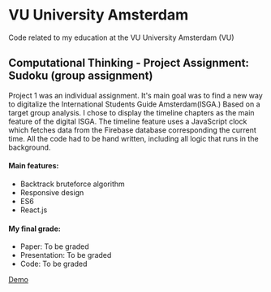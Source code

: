 # VU University Amsterdam
Code related to my education at the VU University Amsterdam (VU)

## Computational Thinking - Project Assignment: Sudoku (group assignment)
Project 1 was an individual assignment. It's main goal was to find a new way to digitalize the International Students Guide Amsterdam(ISGA.) Based on a target group analysis. I chose to display the timeline chapters as the main feature of the digital ISGA. The timeline feature uses a JavaScript clock which fetches data from the Firebase database corresponding the current time. All the code had to be hand written, including all logic that runs in the background.

#### Main features:
* Backtrack bruteforce algorithm
* Responsive design
* ES6
* React.js

#### My final grade:
* Paper: To be graded
* Presentation: To be graded
* Code: To be graded

[Demo](http://zino.hofmann.amsterdam/vu/year/1/computational-thinking)
